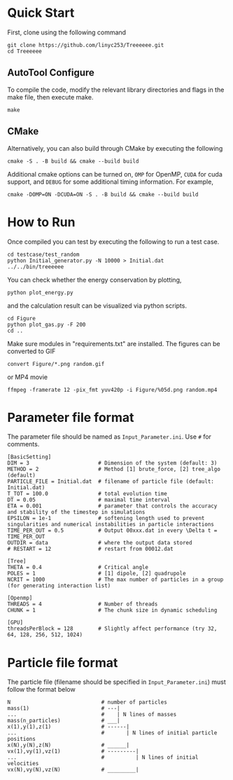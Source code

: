 # Quick Start
First, clone using the following command
```
git clone https://github.com/linyc253/Treeeeee.git
cd Treeeeee
```
## AutoTool Configure
To compile the code, modify the relevant library directories and flags in the make file, then execute make.
```
make
```

## CMake
Alternatively, you can also build through CMake by executing the following
```
cmake -S . -B build && cmake --build build
```
Additional cmake options can be turned on, `OMP` for OpenMP, `CUDA` for cuda support, and `DEBUG` for some additional timing information. For example, 
```
cmake -DOMP=ON -DCUDA=ON -S . -B build && cmake --build build
```

# How to Run
Once compiled you can test by executing the following to run a test case.
```
cd testcase/test_random
python Initial_generator.py -N 10000 > Initial.dat
../../bin/treeeeee
```
You can check whether the energy conservation by plotting,
```
python plot_energy.py
```
and the calculation result can be visualized via python scripts. 
```
cd Figure
python plot_gas.py -F 200
cd ..
```
Make sure modules in "requirements.txt" are installed. The figures can be converted to GIF
```
convert Figure/*.png random.gif
```
or MP4 movie
```
ffmpeg -framerate 12 -pix_fmt yuv420p -i Figure/%05d.png random.mp4
```

# Parameter file format
The parameter file should be named as `Input_Parameter.ini`. Use `#` for comments.
```
[BasicSetting]
DIM = 3                      # Dimension of the system (default: 3)
METHOD = 2                   # Method [1] brute_force, [2] tree_algo (default)
PARTICLE_FILE = Initial.dat  # filename of particle file (default: Initial.dat)
T_TOT = 100.0                # total evolution time
DT = 0.05                    # maximal time interval
ETA = 0.001                  # parameter that controls the accuracy and stability of the timestep in simulations
EPSILON = 1e-1               # softening length used to prevent singularities and numerical instabilities in particle interactions
TIME_PER_OUT = 0.5           # Output 00xxx.dat in every \Delta t = TIME_PER_OUT
OUTDIR = data                # where the output data stored
# RESTART = 12               # restart from 00012.dat

[Tree]
THETA = 0.4                  # Critical angle
POLES = 1                    # [1] dipole, [2] quadrupole
NCRIT = 1000                 # The max number of particles in a group (for generating interaction list)

[Openmp]
THREADS = 4                  # Number of threads
CHUNK = 1                    # The chunk size in dynamic scheduling

[GPU]
threadsPerBlock = 128        # Slightly affect performance (try 32, 64, 128, 256, 512, 1024)
```
# Particle file format
The particle file (filename should be specified in `Input_Parameter.ini`) must follow the format below
```
N                             # number of particles
mass(1)                       # ---| 
...                           #    | N lines of masses
mass(n_particles)             # ___|
x(1),y(1),z(1)                # ------| 
...                           #       | N lines of initial particle positions
x(N),y(N),z(N)                # ______|
vx(1),vy(1),vz(1)             # ---------| 
...                           #          | N lines of initial velocities
vx(N),vy(N),vz(N)             # _________|
```
